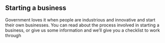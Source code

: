 ## Starting a business

Government loves it when people are industrious and innovative and start their own businesses.  You can read about the process involved in starting a business, or give us some information and we’ll give you a checklist to work through